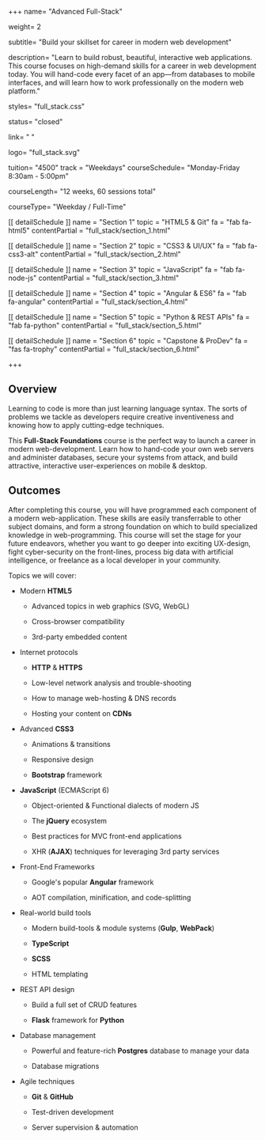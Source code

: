 +++
name= "Advanced Full-Stack"

weight= 2

subtitle= "Build your skillset for career in modern web development"

description= "Learn to build robust, beautiful, interactive web applications.  This course focuses on high-demand skills for a career in web development today.  You will hand-code every facet of an app—from databases to mobile interfaces, and will learn how to work professionally on the modern web platform."

styles= "full_stack.css"

status= "closed"

link= " "

logo= "full_stack.svg"

tuition= "4500"
track = "Weekdays"
courseSchedule= "Monday-Friday 8:30am - 5:00pm"

courseLength= "12 weeks, 60 sessions total"

courseType= "Weekday / Full-Time"

[[ detailSchedule ]]
name = "Section 1"
topic = "HTML5 & Git"
fa = "fab fa-html5"
contentPartial = "full_stack/section_1.html"

[[ detailSchedule ]]
name = "Section 2"
topic = "CSS3 & UI/UX"
fa = "fab fa-css3-alt"
contentPartial = "full_stack/section_2.html"

[[ detailSchedule ]]
name = "Section 3"
topic = "JavaScript"
fa = "fab fa-node-js"
contentPartial = "full_stack/section_3.html"

[[ detailSchedule ]]
name = "Section 4"
topic = "Angular & ES6"
fa = "fab fa-angular"
contentPartial = "full_stack/section_4.html"

[[ detailSchedule ]]
name = "Section 5"
topic = "Python & REST APIs"
fa = "fab fa-python"
contentPartial = "full_stack/section_5.html"

[[ detailSchedule ]]
name = "Section 6"
topic = "Capstone & ProDev"
fa = "fas fa-trophy"
contentPartial = "full_stack/section_6.html"

+++

## Overview

Learning to code is more than just learning language syntax. The sorts of problems we tackle as developers require creative 
inventiveness and knowing how to apply cutting-edge techniques.

This **Full-Stack Foundations** course is the perfect way to launch a career in modern web-development. Learn how to hand-code your own web servers and administer databases, secure your systems from attack, and build attractive, interactive user-experiences on mobile & desktop.  

## Outcomes

After completing this course, you will have programmed each component of a modern web-application. These skills are easily transferrable to other subject domains, and form a strong foundation on which to build specialized knowledge in web-programming. This course will set the stage for your future endeavors, whether you want to go deeper into exciting UX-design, fight cyber-security on the front-lines, process big data with artificial intelligence, or freelance as a local developer in your community.

Topics we will cover:

* Modern **HTML5**

  * Advanced topics in web graphics (SVG, WebGL)

  * Cross-browser compatibility

  * 3rd-party embedded content

* Internet protocols

  * **HTTP** & **HTTPS**

  * Low-level network analysis and trouble-shooting

  * How to manage web-hosting & DNS records

  * Hosting your content on **CDNs**

* Advanced **CSS3**

  * Animations & transitions

  * Responsive design
  
  * **Bootstrap** framework

* **JavaScript** (ECMAScript 6)

  * Object-oriented & Functional dialects of modern JS

  * The **jQuery** ecosystem

  * Best practices for MVC front-end applications

  * XHR (**AJAX**) techniques for leveraging 3rd party services

* Front-End Frameworks

  * Google's popular **Angular** framework

  * AOT compilation, minification, and code-splitting

* Real-world build tools

  * Modern build-tools & module systems (**Gulp**, **WebPack**)

  * **TypeScript**

  * **SCSS**

  * HTML templating

* REST API design

  * Build a full set of CRUD features

  * **Flask** framework for **Python**

* Database management

  * Powerful and feature-rich **Postgres** database to manage your data

  * Database migrations

* Agile techniques

  * **Git** & **GitHub**

  * Test-driven development

  * Server supervision & automation
